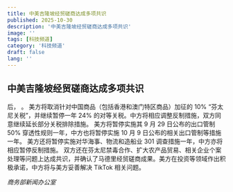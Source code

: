 ```yaml
---
title: 中美吉隆坡经贸磋商达成多项共识
published: 2025-10-30
description: '中美吉隆坡经贸磋商达成多项共识'
image: ''
tags: [科技频道]
category: '科技频道'
draft: false
lang: ''
---
```


## 中美吉隆坡经贸磋商达成多项共识

后，
。
美方将取消针对中国商品（包括香港和澳门特区商品）加征的 10% “芬太尼关税”，并继续暂停一年 24% 的对等关税。中方将相应调整反制措施，双方同意继续延长部分关税排除措施。
美方将暂停实施其 9 月 29 日公布的出口管制 50% 穿透性规则一年，中方也将暂停实施 10 月 9 日公布的相关出口管制等措施一年。
美方还将暂停实施对华海事、物流和造船业 301 调查措施一年，中方亦将相应暂停反制措施。
双方还在芬太尼禁毒合作、扩大农产品贸易、相关企业个案处理等问题上达成共识，并确认了马德里经贸磋商成果。美方在投资等领域作出积极承诺，中方将与美方妥善解决 TikTok 相关问题。

*商务部新闻办公室*
